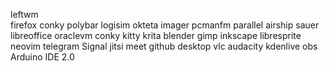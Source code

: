 leftwm<br>
firefox
conky
polybar
logisim
okteta
imager
pcmanfm
parallel
airship
sauer
libreoffice
oraclevm
conky
kitty
krita
blender
gimp
inkscape
libresprite
neovim
telegram
Signal
jitsi meet
github desktop
vlc
audacity
kdenlive
obs
Arduino IDE 2.0
